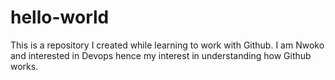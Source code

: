 # hello-world
This is a repository I created while learning to work with Github.
I am Nwoko and interested in Devops hence my interest in understanding how Github works.
